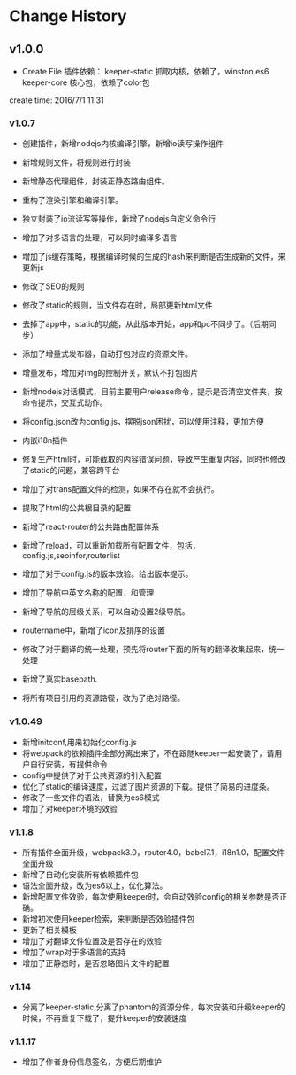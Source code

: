 Change History
==============

v1.0.0
---
* Create File
插件依赖：
keeper-static   抓取内核，依赖了，winston,es6
keeper-core     核心包，依赖了color包

create time:
2016/7/1  11:31

### v1.0.7
- 创建插件，新增nodejs内核编译引擎，新增io读写操作组件
- 新增规则文件，将规则进行封装
- 新增静态代理组件，封装正静态路由组件。
- 重构了渲染引擎和编译引擎。
- 独立封装了io流读写等操作，新增了nodejs自定义命令行
- 增加了对多语言的处理，可以同时编译多语言
- 增加了js缓存策略，根据编译时候的生成的hash来判断是否生成新的文件，来更新js
- 修改了SEO的规则
- 修改了static的规则，当文件存在时，局部更新html文件

- 去掉了app中，static的功能，从此版本开始，app和pc不同步了。（后期同步）
- 添加了增量式发布器，自动打包对应的资源文件。
- 增量发布，增加对img的控制开关，默认不打包图片
- 新增nodejs对话模式，目前主要用户release命令，提示是否清空文件夹，按命令提示，交互式动作。
- 将config.json改为config.js，摆脱json困扰，可以使用注释，更加方便
- 内嵌i18n插件
- 修复生产html时，可能截取的内容错误问题，导致产生重复内容，同时也修改了static的问题，兼容跨平台
- 增加了对trans配置文件的检测，如果不存在就不会执行。
- 提取了html的公共根目录的配置
- 新增了react-router的公共路由配置体系
- 新增了reload，可以重新加载所有配置文件，包括，config.js,seoinfor,routerlist
- 增加了对于config.js的版本效验。给出版本提示。
- 增加了导航中英文名称的配置，和管理
- 新增了导航的层级关系，可以自动设置2级导航。
- routername中，新增了icon及排序的设置
- 修改了对于翻译的统一处理，预先将router下面的所有的翻译收集起来，统一处理
- 新增了真实basepath.
- 将所有项目引用的资源路径，改为了绝对路径。

### v1.0.49
- 新增initconf,用来初始化config.js
- 将webpack的依赖插件全部分离出来了，不在跟随keeper一起安装了，请用户自行安装，有提供命令
- config中提供了对于公共资源的引入配置
- 优化了static的编译速度，过滤了图片资源的下载。提供了简易的进度条。
- 修改了一些文件的语法，替换为es6模式
- 增加了对keeper环境的效验

### v1.1.8
- 所有插件全面升级，webpack3.0，router4.0，babel7.1，i18n1.0，配置文件全面升级
- 新增了自动化安装所有依赖插件包
- 语法全面升级，改为es6以上，优化算法。
- 新增配置文件效验，每次使用keeper时，会自动效验config的相关参数是否正确。
- 新增初次使用keeper检索，来判断是否效验插件包
- 更新了相关模板
- 增加了对翻译文件位置及是否存在的效验
- 增加了wrap对于多语言的支持
- 增加了正静态时，是否忽略图片文件的配置

### v1.14
- 分离了keeper-static,分离了phantom的资源分件，每次安装和升级keeper的时候，不再重复下载了，提升keeper的安装速度
### v1.1.17
- 增加了作者身份信息签名，方便后期维护